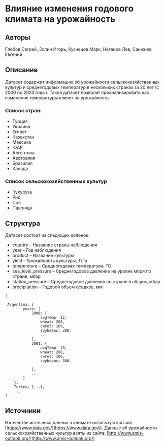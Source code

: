 # Влияние изменения годового климата на урожайность

## Авторы
Глебов Сегрей, Золин Игорь, Кузнецов Марк, Неганов Лев, Санжиев Евгений

## Описание

Датасет содержит информацию об урожайности сельскохозяйственных культур и среднегодовых температур в нескольких странах за 20 лет (с 2000 по 2020 годы). Такой датасет позволит проанализировать как изменение температуры влияет на урожайность.

### Список стран:
- Турция
- Украина
- Египет
- Казахстан 
- Мексика 
- ЮАР
- Аргентина
- Австралия
- Бразилия
- Канада

### Список сельскохозяйственных культур
- Кукуруза
- Рис
- Соя
- Пшеница

## Структура
Датасет состоит из следющих колонок:
- country – Название страны наблюдения
- year – Год наблюдения
- product – Название культуры
- yield – Урожайность культуры, Т/Га
- temperature – Среднегодовая температура, °C
- sea_level_pressure – Среднегодовое давление на уровне моря по стране, мбар
- station_pressure – Среднегодовое давление по стране в общем, мбар
- precipitation – Годовой объем осадков, мм

```
[

 Argentina: {
        years: [
            2000: {
                avgTemp: 12,
                wheat: 200,
                cerel: 100,
                soybeans: 300,
                ...
            },
            2001: {
                avgTemp: 20,
                wheat: 200,
                cerel: 100,
                soybeans: 300,
                ...
            },
            ...
        ]
    },
    Turkey: {...},
    ...
]
```

## Источники
В качестве источника данных о климате используются сайт [https://www.data.gov/](https://www.data.gov/). Данные об урожайности сельскохозяйственных культур взяты из сайта: [http://www.amis-outlook.org/](http://www.amis-outlook.org/)


